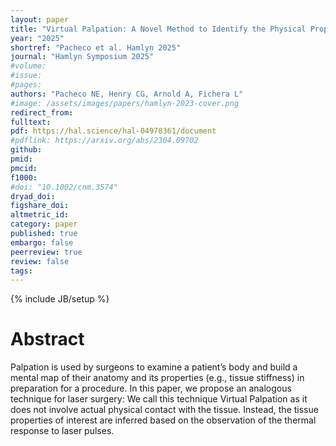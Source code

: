 ```yaml
---
layout: paper
title: "Virtual Palpation: A Novel Method to Identify the Physical Properties of Tissue for Laser Surgery"
year: "2025"
shortref: "Pacheco et al. Hamlyn 2025"
journal: "Hamlyn Symposium 2025"
#volume:
#issue:
#pages:
authors: "Pacheco NE, Henry CG, Arnold A, Fichera L"
#image: /assets/images/papers/hamlyn-2023-cover.png
redirect_from:
fulltext:
pdf: https://hal.science/hal-04978361/document
#pdflink: https://arxiv.org/abs/2304.09702
github:
pmid:
pmcid:
f1000:
#doi: "10.1002/cnm.3574"
dryad_doi:
figshare_doi:
altmetric_id:
category: paper
published: true
embargo: false
peerreview: true
review: false
tags:
---
```

{% include JB/setup %}

# Abstract
Palpation is used by surgeons to examine a patient’s body
and build a mental map of their anatomy and its properties
(e.g., tissue stiffness) in preparation for a procedure. In this
paper, we propose an analogous technique for laser
surgery: We call this technique Virtual Palpation as it does
not involve actual physical contact with the tissue. Instead,
the tissue properties of interest are inferred based on the
observation of the thermal response to laser pulses.
